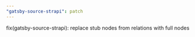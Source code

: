 ```yaml
---
"gatsby-source-strapi": patch
---
```


fix(gatsby-source-strapi): replace stub nodes from relations with full nodes
